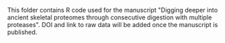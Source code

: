 This folder contains R code used for the manuscript "Digging deeper into ancient skeletal proteomes through consecutive digestion with multiple proteases". DOI and link to raw data will be added once the manuscript is published.
